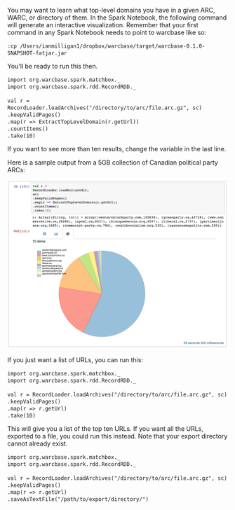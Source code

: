 You may want to learn what top-level domains you have in a given ARC, WARC, or directory of them. In the Spark Notebook, the following command will generate an interactive visualization. Remember that your first command in any Spark Notebook needs to point to warcbase like so:

```
:cp /Users/ianmilligan1/dropbox/warcbase/target/warcbase-0.1.0-SNAPSHOT-fatjar.jar
```

You'll be ready to run this then.

```
import org.warcbase.spark.matchbox._ 
import org.warcbase.spark.rdd.RecordRDD._ 

val r = 
RecordLoader.loadArchives("/directory/to/arc/file.arc.gz", sc) 
.keepValidPages() 
.map(r => ExtractTopLevelDomain(r.getUrl)) 
.countItems() 
.take(10) 
```

If you want to see more than ten results, change the variable in the last line. 

Here is a sample output from a 5GB collection of Canadian political party ARCs:

![Spark notebook showing pie chart output](https://raw.githubusercontent.com/ianmilligan1/WAHR/master/images/Spark-Notebook.png)

If you just want a list of URLs, you can run this:

```
import org.warcbase.spark.matchbox._ 
import org.warcbase.spark.rdd.RecordRDD._ 

val r = RecordLoader.loadArchives("/directory/to/arc/file.arc.gz", sc) 
.keepValidPages()
.map(r => r.getUrl)
.take(10)
```

This will give you a list of the top ten URLs. If you want all the URLs, exported to a file, you could run this instead. Note that your export directory cannot already exist.

```
import org.warcbase.spark.matchbox._
import org.warcbase.spark.rdd.RecordRDD._

val r = RecordLoader.loadArchives("/directory/to/arc/file.arc.gz", sc) 
.keepValidPages()
.map(r => r.getUrl)
.saveAsTextFile("/path/to/export/directory/")
```